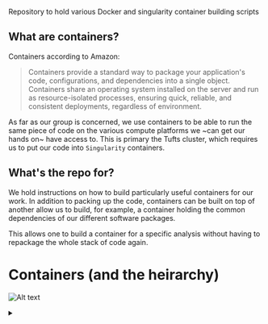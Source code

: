 Repository to hold various Docker and singularity container building scripts


## What are containers?

Containers according to Amazon:

>Containers provide a standard way to package your application's code, configurations, and dependencies into a single object.
>Containers share an operating system installed on the server and run as resource-isolated processes, ensuring quick,
>reliable, and consistent deployments, regardless of environment.

As far as our group is concerned, we use containers to be able to run the same piece of code on
the various compute platforms we ~can get our hands on~ have access to. This is primary the Tufts cluster, which requires
us to put our code into `Singularity` containers.

## What's the repo for?

We hold instructions on how to build particularly useful containers for our work.
In addition to packing up the code, containers can be built on top of another allow us to build, for example,
a container holding the common dependencies of our different software packages.

This allows one to build a container for a specific analysis without having to repackage the whole stack of code again.

# Containers (and the heirarchy)

![Alt text](https://g.gravizo.com/source/custom_mark10?https%3A%2F%2Fraw.githubusercontent.com%2FTLmaK0%2Fgravizo%2Fmaster%2FREADME.md)

<details>
<summary></summary>
custom_mark10
  digraph G {
      size ="4,4";
          main [shape=box];
	      main -> parse [weight=8];
	          parse -> execute;
		      main -> init [style=dotted];
		          main -> cleanup;
			      execute -> { make_string; printf};
			          init -> make_string;
				      edge [color=red];
				          main -> printf [style=bold,label="100 times"];
					      make_string [label="make a string"];
					          node [shape=box,style=filled,color=".7 .3 1.0"];
						      execute -> compare;
						        }
							custom_mark10
							</details>

